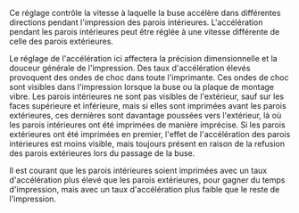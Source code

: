 Ce réglage contrôle la vitesse à laquelle la buse accélère dans différentes directions pendant l'impression des parois intérieures. L'accélération pendant les parois intérieures peut être réglée à une vitesse différente de celle des parois extérieures.

Le réglage de l'accélération ici affectera la précision dimensionnelle et la douceur générale de l'impression. Des taux d'accélération élevés provoquent des ondes de choc dans toute l'imprimante. Ces ondes de choc sont visibles dans l'impression lorsque la buse ou la plaque de montage vibre. Les parois intérieures ne sont pas visibles de l'extérieur, sauf sur les faces supérieure et inférieure, mais si elles sont imprimées avant les parois extérieures, ces dernières sont davantage poussées vers l'extérieur, là où les parois intérieures ont été imprimées de manière imprécise. Si les parois extérieures ont été imprimées en premier, l'effet de l'accélération des parois intérieures est moins visible, mais toujours présent en raison de la refusion des parois extérieures lors du passage de la buse.

Il est courant que les parois intérieures soient imprimées avec un taux d'accélération plus élevé que les parois extérieures, pour gagner du temps d'impression, mais avec un taux d'accélération plus faible que le reste de l'impression.
